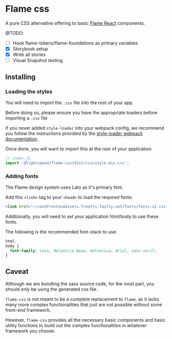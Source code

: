 # Flame css

A pure CSS alternative offering to basic [Flame React](https://github.com/lightspeed/flame#readme) components.

@TODO:

- [ ] Hook flame-tokens/flame-foundations as primary variables
- [x] Storybook setup
- [x] Write all stories
- [ ] Visual Snapshot testing

## Installing

### Loading the styles

You will need to import the `.css` file into the root of your app.

Before doing so, please ensure you have the appropriate loaders before importing a `.css` file

If you never added `style-loader` into your webpack config, we recommend you follow the instructions provided by
the [style-loader webpack documentation](https://webpack.js.org/loaders/style-loader/).

Once done, you will want to import this at the root of your application

```js
// index.js
import '@lightspeed/flame-css/dist/css/style.min.css';
```

### Adding fonts

The Flame design system uses Lato as it's primary font.

Add this `<link>` tag to your `<head>` to load the required fonts:

```html
<link href="//vendfrontendassets.freetls.fastly.net/fonts/fonts-v2.css" rel="stylesheet" />
```

Additionally, you will need to set your application html/body to use these fonts.

The following is the recommended font-stack to use:

```css
html,
body {
  font-family: Lato, Helvetica Neue, Helvetica, Arial, sans-serif;
}
```

## Caveat

Although we are bundling the sass source code, for the most part, you should only be using the generated css file.

`flame-css` is not meant to be a complete replacement to `flame`, as it lacks many more complex functionalities
that just are not possible without some front-end framework.

However, `flame-css` provides all the necessary basic components and basic utility functions to build out the complex functionalities in whatever framework you choose.
